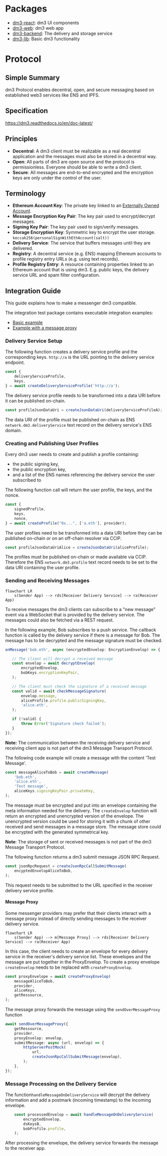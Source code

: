 # Packages

-   [dm3-react](packages/react): dm3 UI components
-   [dm3-web](packages/web): dm3 web app
-   [dm3-backend](packages/backend): The delivery and storage service
-   [dm3-lib](packages/lib): Basic dm3 functionality

# Protocol

## Simple Summary

dm3 Protocol enables decentral, open, and secure messaging based on established web3 services like ENS and IPFS.

## Specification

https://dm3.readthedocs.io/en/doc-latest/

## Principles

-   **Decentral**: A dm3 client must be realizable as a real decentral application and the messages must also be stored in a decentral way.
-   **Open**: All parts of dm3 are open source and the protocol is permissionless. Everyone should be able to write a dm3 client.
-   **Secure**: All messages are end-to-end encrypted and the encryption keys are only under the control of the user.

## Terminology

-   **Ethereum Account Key**: The private key linked to an [Externally Owned Account](https://ethereum.org/en/whitepaper/#ethereum-accounts).
-   **Message Encryption Key Pair**: The key pair used to encrypt/decrypt messages.
-   **Signing Key Pair**: The key pair used to sign/verify messages.
-   **Storage Encryption Key**: Symmetric key to encrypt the user storage. `keccak256(personalSignWithEthAccount(salt))`
-   **Delivery Service**: The service that buffers messages until they are delivered.
-   **Registry**: A decentral service (e.g. ENS) mapping Ethereum accounts to profile registry entry URLs (e.g. using text records).
-   **Profile Registry Entry**: A resource containing properties linked to an Ethereum account that is using dm3. E.g. public keys, the delivery service URL and spam filter configuration.

## Integration Guide

This guide explains how to make a messenger dm3 compatible.

The integration test package contains executable integration examples:

-   [Basic example](packages/integration-tests/src/lib/CreateAndSend.test.ts)
-   [Example with a message proxy](packages/integration-tests/src/lib/CreateAndSendOverProxy.test.ts)

### Delivery Service Setup

The following function creates a delivery service profile and the corresponding keys. `http://a` is the URL pointing to the delivery service endpoint.

```Typescript
const {
    deliveryServiceProfile,
    keys,
} = await createDeliveryServiceProfile('http://a');
```

The delivery service profile needs to be transformed into a data URI before it can be published on-chain.

```Typescript
const profileJsonDataUri = createJsonDataUri(deliveryServiceProfileA);
```

The data URI of the profile must be published on-chain as ENS `network.dm3.deliveryService` text record on the delivery service's ENS domain.

### Creating and Publishing User Profiles

Every dm3 user needs to create and publish a profile containing:

-   the public signing key,
-   the public encryption key,
-   and a list of the ENS names referencing the delivery service the user subscribed to

The following function call will return the user profile, the keys, and the nonce.

```Typescript
const {
    signedProfile,
    keys,
    nonce,
} = await createProfile("0x...", ['a.eth'], provider);
```

The user profiles need to be transformed into a data URI before they can be published on-chain or on an off-chain resolver via CCIP.

```Typescript
const profileJsonDataUriAlice = createJsonDataUri(aliceProfile);
```

The profiles must be published on-chain or made available via CCIP.
Therefore the ENS `network.dm3.profile` text record needs to be set to the data URI containing the user profile.

### Sending and Receiving Messages

```Mermaid
flowchart LR
    s(Sender App) --> rds[Receiver Delivery Service] --> ra(Receiver App)
```

To receive messages the dm3 clients can subscribe to a "new message" event
via a WebSocket that is provided by the delivery service.
The messages could also be fetched via a REST request.

In the following example, Bob subscribes to a push service. The callback function is called by the delivery service if there is a message for Bob. The message has to be decrypted and the message signature must be checked.

```Typescript
onMessage('bob.eth', async (encryptedEnvelop: EncryptionEnvelop) => {

   // The client will decrypt a received message
   const envelop = await decryptEnvelop(
       encryptedEnvelop,
       bobKeys.encryptionKeyPair,
   );

   // The client must check the signature of a received message
   const valid = await checkMessageSignature(
       envelop.message,
       aliceProfile.profile.publicSigningKey,
       'alice.eth',
   );

   if (!valid) {
       throw Error('Signature check failed');
   }
});
```

**Note:** The communication between the receiving delivery service and receiving client app is not part of the dm3 Message Transport Protocol.

The following code example will create a message with the content 'Test Message'.

```Typescript
const messageAliceToBob = await createMessage(
    'bob.eth',
    'alice.eth',
    'Test message',
    aliceKeys.signingKeyPair.privateKey,
);
```

The message must be encrypted and put into an envelope containing the meta information needed for the delivery. The `createEnvelop` function will return an encrypted and unencrypted version of the envelope. The unencrypted version could be used for storing it with a chunk of other received and send messages in a message store. The message store could be encrypted with the generated symmetrical key.

**Note**: The storage of sent or received messages is not part of the dm3 Message Transport Protocol.

The following function returns a dm3 submit message JSON RPC Request.

```Typescript
const jsonRpcRequest = createJsonRpcCallSubmitMessage(
    encyptedEnvelopAliceToBob,
);
```

This request needs to be submitted to the URL specified in the receiver delivery service profile.

#### Message Proxy

Some messenger providers may prefer that their clients interact with a message proxy instead of directly sending messages to the receiver delivery service.

```Mermaid
flowchart LR
    s(Sender App) --> m[Message Proxy] --> rds[Receiver Delivery Service] --> ra(Receiver App)
```

In this case, the client needs to create an envelope for every delivery service in the receiver's delivery service list. These envelopes and the message are put together in the ProxyEnvelop. To create a proxy envelope `createEnvelop` needs to be replaced with `createProxyEnvelop`.

```Typescript
const proxyEnvelope = await createProxyEnvelop(
    messageAliceToBob,
    provider,
    aliceKeys,
    getRessource,
);
```

The message proxy forwards the message using the `sendOverMessageProxy` function

```Typescript
await sendOverMessageProxy({
    getRessource,
    provider,
    proxyEnvelop: envelop,
    submitMessage: async (url, envelop) => {
        httpServerPostMock(
            url,
            createJsonRpcCallSubmitMessage(envelop),
        );
    },
});
```

### Message Processing on the Delivery Service

The function`handleMessageOnDeliveryService` will decrypt the delivery information
and add a postmark (incoming timestamp) to the incoming envelope.

```Typescript
    const processedEnvelop = await handleMessageOnDeliveryService(
        encryptedEnvelop,
        dsKeysB,
        bobProfile.profile,
    );
```

After processing the envelope, the delivery service forwards the message to the receiver app.

